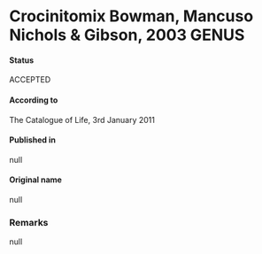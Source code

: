 # Crocinitomix Bowman, Mancuso Nichols & Gibson, 2003 GENUS

#### Status
ACCEPTED

#### According to
The Catalogue of Life, 3rd January 2011

#### Published in
null

#### Original name
null

### Remarks
null